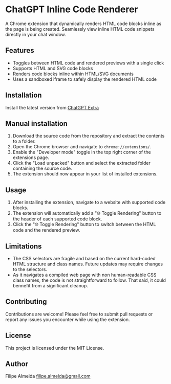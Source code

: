 # ChatGPT Inline Code Renderer

A Chrome extension that dynamically renders HTML code blocks inline as the page is being created. Seamlessly view inline HTML code snippets directly in your chat window.

## Features

- Toggles between HTML code and rendered previews with a single click
- Supports HTML and SVG code blocks
- Renders code blocks inline within HTML/SVG documents
- Uses a sandboxed iframe to safely display the rendered HTML code

## Installation

Install the latest version from [ChatGPT Extra](https://chrome.google.com/webstore/detail/chatgpt-extra/ampbkjcmmefhmillnhoedcaonipplcbi)

## Manual installation

1. Download the source code from the repository and extract the contents to a folder.
2. Open the Chrome browser and navigate to `chrome://extensions/`.
3. Enable the "Developer mode" toggle in the top right corner of the extensions page.
4. Click the "Load unpacked" button and select the extracted folder containing the source code.
5. The extension should now appear in your list of installed extensions.

## Usage

1. After installing the extension, navigate to a website with supported code blocks.
2. The extension will automatically add a "🌐 Toggle Rendering" button to the header of each supported code block.
3. Click the "🌐 Toggle Rendering" button to switch between the HTML code and the rendered preview.

## Limitations

- The CSS selectors are fragile and based on the current hard-coded HTML structure and class names. Future updates may require changes to the selectors.
- As it navigates a compiled web page with non human-readable CSS class names, the code is not straightforward to follow. That said, it could bennefit from a significant cleanup.

## Contributing

Contributions are welcome! Please feel free to submit pull requests or report any issues you encounter while using the extension.

## License

This project is licensed under the MIT License.

## Author

Filipe Almeida <filipe.almeida@gmail.com>
